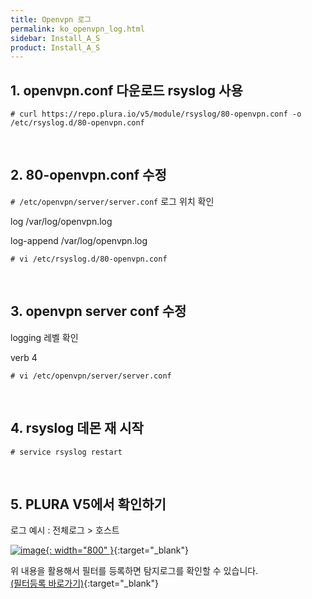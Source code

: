 ```yaml
---
title: Openvpn 로그
permalink: ko_openvpn_log.html
sidebar: Install_A_S
product: Install_A_S
---
```


## 1. openvpn.conf 다운로드 rsyslog 사용

`# curl https://repo.plura.io/v5/module/rsyslog/80-openvpn.conf -o /etc/rsyslog.d/80-openvpn.conf`

<br />

## 2. 80-openvpn.conf 수정

`# /etc/openvpn/server/server.conf` 로그 위치 확인

log /var/log/openvpn.log

log-append /var/log/openvpn.log

`# vi /etc/rsyslog.d/80-openvpn.conf`

<br />

## 3. openvpn server conf 수정

logging 레벨 확인

verb 4

`# vi /etc/openvpn/server/server.conf`

<br />

## 4. rsyslog 데몬 재 시작

`# service rsyslog restart`

<br />

## 5. PLURA V5에서 확인하기

로그 예시 : 전체로그 > 호스트

[![image](/docs/images/Ins_G/openvpn/1.png){: width="800" }](/docs/images/Ins_G/openvpn/1.png){:target="_blank"}

위 내용을 활용해서 필터를 등록하면 탐지로그를 확인할 수 있습니다.   
[(필터등록 바로가기)](https://qubitsec.github.io/ko_f_regi_syslog.html){:target="_blank"}